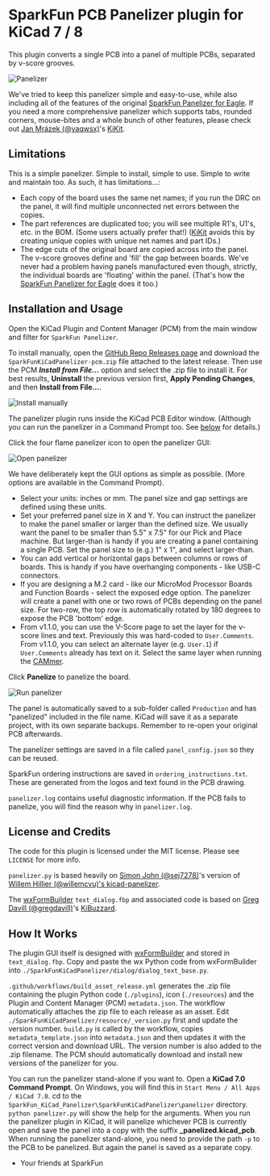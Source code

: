 # SparkFun PCB Panelizer plugin for KiCad 7 / 8

This plugin converts a single PCB into a panel of multiple PCBs, separated by v-score grooves.

![Panelizer](./img/panelizer.png)

We've tried to keep this panelizer simple and easy-to-use, while also including all of the features of the original [SparkFun Panelizer for Eagle](https://github.com/sparkfun/SparkFun_Eagle_Settings/blob/main/ulp/SparkFun-Panelizer.ulp). If you need a more comprehensive panelizer which supports tabs, rounded corners, mouse-bites and a whole bunch of other features, please check out [Jan Mrázek (@yaqwsx)](https://github.com/yaqwsx)'s [KiKit](https://github.com/yaqwsx/KiKit).

## Limitations

This is a simple panelizer. Simple to install, simple to use. Simple to write and maintain too. As such, it has limitations...:

* Each copy of the board uses the same net names; if you run the DRC on the panel, it will find multiple unconnected net errors between the copies.
* The part references are duplicated too; you will see multiple R1's, U1's, etc. in the BOM. (Some users actually prefer that!) ([KiKit](https://github.com/yaqwsx/KiKit) avoids this by creating unique copies with unique net names and part IDs.)
* The edge cuts of the original board are copied across into the panel. The v-score grooves define and 'fill' the gap between boards. We've never had a problem having panels manufactured even though, strictly, the individual boards are 'floating' within the panel. (That's how the [SparkFun Panelizer for Eagle](https://github.com/sparkfun/SparkFun_Eagle_Settings/blob/main/ulp/SparkFun-Panelizer.ulp) does it too.)

## Installation and Usage

Open the KiCad Plugin and Content Manager (PCM) from the main window and filter for `SparkFun Panelizer`.

To install manually, open the [GitHub Repo Releases page](https://github.com/sparkfun/SparkFun_KiCad_Panelizer/releases) and download the `SparkFunKiCadPanelizer-pcm.zip` file attached to the latest release. Then use the PCM _**Install from File...**_ option and select the .zip file to install it. For best results, **Uninstall** the previous version first, **Apply Pending Changes**, and then **Install from File...**.

![Install manually](./img/install_from_file.png)

The panelizer plugin runs inside the KiCad PCB Editor window. (Although you can run the panelizer in a Command Prompt too. See [below](#how-it-works) for details.)

Click the four flame panelizer icon to open the panelizer GUI:

![Open panelizer](./img/run_panelizer.png)

We have deliberately kept the GUI options as simple as possible. (More options are available in the Command Prompt).

* Select your units: inches or mm. The panel size and gap settings are defined using these units.
* Set your preferred panel size in X and Y. You can instruct the panelizer to make the panel smaller or larger than the defined size. We usually want the panel to be smaller than 5.5" x 7.5" for our Pick and Place machine. But larger-than is handy if you are creating a panel containing a single PCB. Set the panel size to (e.g.) 1" x 1", and select larger-than.
* You can add vertical or horizontal gaps between columns or rows of boards. This is handy if you have overhanging components - like USB-C connectors.
* If you are designing a M.2 card - like our MicroMod Processor Boards and Function Boards - select the exposed edge option. The panelizer will create a panel with one or two rows of PCBs depending on the panel size. For two-row, the top row is automatically rotated by 180 degrees to expose the PCB 'bottom' edge.
* From v1.1.0, you can use the V-Score page to set the layer for the v-score lines and text. Previously this was hard-coded to `User.Comments`. From v1.1.0, you can select an alternate layer (e.g. `User.1`) if `User.Comments` already has text on it. Select the same layer when running the [CAMmer](https://github.com/sparkfun/SparkFun_KiCad_CAMmer).

Click **Panelize** to panelize the board.

![Run panelizer](./img/run_panelizer_2.png)

The panel is automatically saved to a sub-folder called `Production` and has "panelized" included in the file name. KiCad will save it as a separate project, with its own separate backups. Remember to re-open your original PCB afterwards.

The panelizer settings are saved in a file called `panel_config.json` so they can be reused.

SparkFun ordering instructions are saved in `ordering_instructions.txt`. These are generated from the logos and text found in the PCB drawing.

`panelizer.log` contains useful diagnostic information. If the PCB fails to panelize, you will find the reason why in `panelizer.log`.

## License and Credits

The code for this plugin is licensed under the MIT license. Please see `LICENSE` for more info.

`panelizer.py` is based heavily on [Simon John (@sej7278)](https://github.com/sej7278/kicad-panelizer)'s version of [Willem Hillier (@willemcvu)'s kicad-panelizer](https://github.com/willemcvu/kicad-panelizer).

The [wxFormBuilder](https://github.com/wxFormBuilder/wxFormBuilder/releases) `text_dialog.fbp` and associated code is based on [Greg Davill (@gregdavill)](https://github.com/gregdavill)'s [KiBuzzard](https://github.com/gregdavill/KiBuzzard).

## How It Works

The plugin GUI itself is designed with [wxFormBuilder](https://github.com/wxFormBuilder/wxFormBuilder/releases) and stored in `text_dialog.fbp`.
Copy and paste the wx Python code from wxFormBuilder into `./SparkFunKiCadPanelizer/dialog/dialog_text_base.py`.

`.github/workflows/build_asset_release.yml` generates the .zip file containing the plugin Python code (`./plugins`), icon (`./resources`) and the Plugin and Content Manager (PCM) `metadata.json`. The workflow automatically attaches the zip file to each release as an asset. Edit `./SparkFunKiCadPanelizer/resource/_version.py` first and update the version number. `build.py` is called by the workflow, copies `metadata_template.json` into `metadata.json` and then updates it with the correct version and download URL. The version number is also added to the .zip filename. The PCM should automatically download and install new versions of the panelizer for you.

You can run the panelizer stand-alone if you want to. Open a **KiCad 7.0 Command Prompt**. On Windows, you will find this in `Start Menu / All Apps / KiCad 7.0`. cd to the `SparkFun_KiCad_Panelizer\SparkFunKiCadPanelizer\panelizer` directory. `python panelizer.py` will show the help for the arguments. When you run the panelizer plugin in KiCad, it will panelize whichever PCB is currently open and save the panel into a copy with the suffix **_panelized.kicad_pcb**. When running the panelizer stand-alone, you need to provide the path `-p` to the PCB to be panelized. But again the panel is saved as a separate copy.

- Your friends at SparkFun

